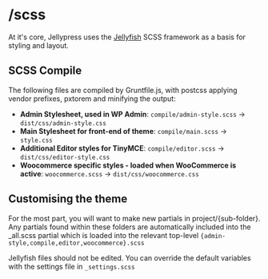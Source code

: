 # /scss

At it's core, Jellypress uses the [Jellyfish](https://unofficialmatt.github.io/jellyfish/) SCSS framework as a basis for styling and layout.

## SCSS Compile
The following files are compiled by Gruntfile.js, with postcss applying vendor prefixes, pxtorem and minifying the output:

- <b>Admin Stylesheet, used in WP Admin</b>: `compile/admin-style.scss` -> `dist/css/admin-style.css`
- <b>Main Stylesheet for front-end of theme</b>: `compile/main.scss` -> `style.css`
- <b>Additional Editor styles for TinyMCE</b>: `compile/editor.scss` -> `dist/css/editor-style.css`
- <b>Woocommerce specific styles - loaded when WooCommerce is active</b>: `woocommerce.scss` -> `dist/css/woocommerce.css`

## Customising the theme

For the most part, you will want to make new partials in project/{sub-folder}. Any partials found within these folders are automatically included into the _all.scss partial which is loaded into the relevant top-level `{admin-style,compile,editor,woocommerce}.scss`

Jellyfish files should not be edited. You can override the default variables with the settings file in `_settings.scss`
